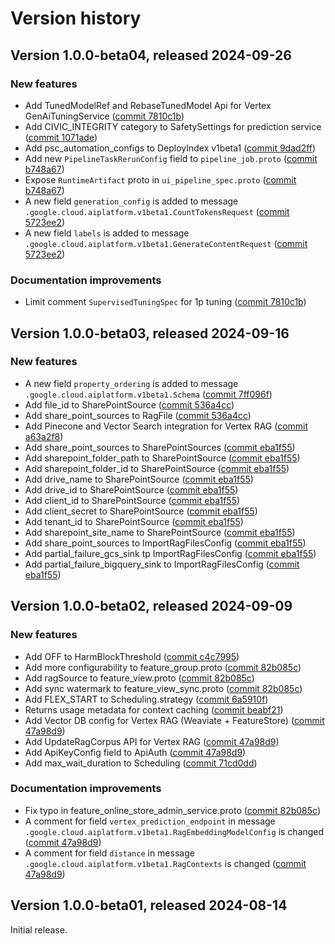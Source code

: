 # Version history

## Version 1.0.0-beta04, released 2024-09-26

### New features

- Add TunedModelRef and RebaseTunedModel Api for Vertex GenAiTuningService ([commit 7810c1b](https://github.com/googleapis/google-cloud-dotnet/commit/7810c1b37d94170c68b7df70c48617462827db7b))
- Add CIVIC_INTEGRITY category to SafetySettings for prediction service ([commit 1071ade](https://github.com/googleapis/google-cloud-dotnet/commit/1071aded4dad82414f385fb08421f5923d061eac))
- Add psc_automation_configs to DeployIndex v1beta1 ([commit 9dad2ff](https://github.com/googleapis/google-cloud-dotnet/commit/9dad2fff36902e42a0f64225b0b4a036bfedf9ce))
- Add new `PipelineTaskRerunConfig` field to `pipeline_job.proto` ([commit b748a67](https://github.com/googleapis/google-cloud-dotnet/commit/b748a6791444392ae88e47f89cf09a58c8273691))
- Expose `RuntimeArtifact` proto in `ui_pipeline_spec.proto` ([commit b748a67](https://github.com/googleapis/google-cloud-dotnet/commit/b748a6791444392ae88e47f89cf09a58c8273691))
- A new field `generation_config` is added to message `.google.cloud.aiplatform.v1beta1.CountTokensRequest` ([commit 5723ee2](https://github.com/googleapis/google-cloud-dotnet/commit/5723ee23257af6f6f0bb0c7253707e2a7f7752f1))
- A new field `labels` is added to message `.google.cloud.aiplatform.v1beta1.GenerateContentRequest` ([commit 5723ee2](https://github.com/googleapis/google-cloud-dotnet/commit/5723ee23257af6f6f0bb0c7253707e2a7f7752f1))

### Documentation improvements

- Limit comment `SupervisedTuningSpec` for 1p tuning ([commit 7810c1b](https://github.com/googleapis/google-cloud-dotnet/commit/7810c1b37d94170c68b7df70c48617462827db7b))

## Version 1.0.0-beta03, released 2024-09-16

### New features

- A new field `property_ordering` is added to message `.google.cloud.aiplatform.v1beta1.Schema` ([commit 7ff096f](https://github.com/googleapis/google-cloud-dotnet/commit/7ff096f4b8f3db5b113cffbc9e4f4515c5291830))
- Add file_id to SharePointSource ([commit 536a4cc](https://github.com/googleapis/google-cloud-dotnet/commit/536a4cc0cf5f651072a83c202e365bcefd4f9f53))
- Add share_point_sources to RagFile ([commit 536a4cc](https://github.com/googleapis/google-cloud-dotnet/commit/536a4cc0cf5f651072a83c202e365bcefd4f9f53))
- Add Pinecone and Vector Search integration for Vertex RAG ([commit a63a2f8](https://github.com/googleapis/google-cloud-dotnet/commit/a63a2f8a53f533b58112beca032acb69a6139319))
- Add share_point_sources to SharePointSources ([commit eba1f55](https://github.com/googleapis/google-cloud-dotnet/commit/eba1f554ed8f992bd272c3e31e781b40da42ff42))
- Add sharepoint_folder_path to SharePointSource ([commit eba1f55](https://github.com/googleapis/google-cloud-dotnet/commit/eba1f554ed8f992bd272c3e31e781b40da42ff42))
- Add sharepoint_folder_id to SharePointSource ([commit eba1f55](https://github.com/googleapis/google-cloud-dotnet/commit/eba1f554ed8f992bd272c3e31e781b40da42ff42))
- Add drive_name to SharePointSource ([commit eba1f55](https://github.com/googleapis/google-cloud-dotnet/commit/eba1f554ed8f992bd272c3e31e781b40da42ff42))
- Add drive_id to SharePointSource ([commit eba1f55](https://github.com/googleapis/google-cloud-dotnet/commit/eba1f554ed8f992bd272c3e31e781b40da42ff42))
- Add client_id to SharePointSource ([commit eba1f55](https://github.com/googleapis/google-cloud-dotnet/commit/eba1f554ed8f992bd272c3e31e781b40da42ff42))
- Add client_secret to SharePointSource ([commit eba1f55](https://github.com/googleapis/google-cloud-dotnet/commit/eba1f554ed8f992bd272c3e31e781b40da42ff42))
- Add tenant_id to SharePointSource ([commit eba1f55](https://github.com/googleapis/google-cloud-dotnet/commit/eba1f554ed8f992bd272c3e31e781b40da42ff42))
- Add sharepoint_site_name to SharePointSource ([commit eba1f55](https://github.com/googleapis/google-cloud-dotnet/commit/eba1f554ed8f992bd272c3e31e781b40da42ff42))
- Add share_point_sources to ImportRagFilesConfig ([commit eba1f55](https://github.com/googleapis/google-cloud-dotnet/commit/eba1f554ed8f992bd272c3e31e781b40da42ff42))
- Add partial_failure_gcs_sink tp ImportRagFilesConfig ([commit eba1f55](https://github.com/googleapis/google-cloud-dotnet/commit/eba1f554ed8f992bd272c3e31e781b40da42ff42))
- Add partial_failure_bigquery_sink to ImportRagFilesConfig ([commit eba1f55](https://github.com/googleapis/google-cloud-dotnet/commit/eba1f554ed8f992bd272c3e31e781b40da42ff42))

## Version 1.0.0-beta02, released 2024-09-09

### New features

- Add OFF to HarmBlockThreshold ([commit c4c7995](https://github.com/googleapis/google-cloud-dotnet/commit/c4c79958efd870f77504ec801cd05e2224513def))
- Add more configurability to feature_group.proto ([commit 82b085c](https://github.com/googleapis/google-cloud-dotnet/commit/82b085c0fdf3a0fdadc8bb1f555d9cb4de717c95))
- Add ragSource to feature_view.proto ([commit 82b085c](https://github.com/googleapis/google-cloud-dotnet/commit/82b085c0fdf3a0fdadc8bb1f555d9cb4de717c95))
- Add sync watermark to feature_view_sync.proto ([commit 82b085c](https://github.com/googleapis/google-cloud-dotnet/commit/82b085c0fdf3a0fdadc8bb1f555d9cb4de717c95))
- Add FLEX_START to Scheduling.strategy ([commit 6a5910f](https://github.com/googleapis/google-cloud-dotnet/commit/6a5910f8b01b13fdfb442a3d9a947cce1aba930c))
- Returns usage metadata for context caching ([commit beabf21](https://github.com/googleapis/google-cloud-dotnet/commit/beabf21077445c8f8bf1d3a86e3c7ff228e1f73e))
- Add Vector DB config for Vertex RAG (Weaviate + FeatureStore) ([commit 47a98d9](https://github.com/googleapis/google-cloud-dotnet/commit/47a98d9239cc53364b07cfaa862d2c5eed1ebce4))
- Add UpdateRagCorpus API for Vertex RAG ([commit 47a98d9](https://github.com/googleapis/google-cloud-dotnet/commit/47a98d9239cc53364b07cfaa862d2c5eed1ebce4))
- Add ApiKeyConfig field to ApiAuth ([commit 47a98d9](https://github.com/googleapis/google-cloud-dotnet/commit/47a98d9239cc53364b07cfaa862d2c5eed1ebce4))
- Add max_wait_duration to Scheduling ([commit 71cd0dd](https://github.com/googleapis/google-cloud-dotnet/commit/71cd0dd793425318b691aaea84dc05d200a42bed))

### Documentation improvements

- Fix typo in feature_online_store_admin_service.proto ([commit 82b085c](https://github.com/googleapis/google-cloud-dotnet/commit/82b085c0fdf3a0fdadc8bb1f555d9cb4de717c95))
- A comment for field `vertex_prediction_endpoint` in message `.google.cloud.aiplatform.v1beta1.RagEmbeddingModelConfig` is changed ([commit 47a98d9](https://github.com/googleapis/google-cloud-dotnet/commit/47a98d9239cc53364b07cfaa862d2c5eed1ebce4))
- A comment for field `distance` in message `.google.cloud.aiplatform.v1beta1.RagContexts` is changed ([commit 47a98d9](https://github.com/googleapis/google-cloud-dotnet/commit/47a98d9239cc53364b07cfaa862d2c5eed1ebce4))

## Version 1.0.0-beta01, released 2024-08-14

Initial release.
